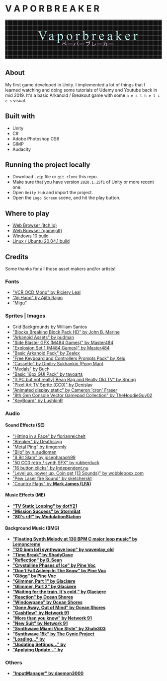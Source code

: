 # V A P O R B R E A K E R

![](Images/vaporbreaker.png)

## About

My first game developed in Unity. I implemented a lot of things that I learned watching and doing some tutorials of Udemy and Youtube back in mid 2019. It's a basic Arkanoid / Breakout game with some `a e s t h e t i c s` visual.

## Built with

* Unity
* C#
* Adobe Photoshop CS6
* GIMP
* Audacity

## Running the project locally

* Download `.zip` file or `git clone` this repo.
* Make sure that you have version `2020.1.15f1` of Unity or more recent one.
* Open `Unity Hub` and import the project.
* Open the `Logo Screen` scene, and hit the play button.

## Where to play

* [Web Browser (itch.io)](https://retrogemn.itch.io/vaporbreaker)
* [Web Browser (gamejolt)](https://gamejolt.com/games/vaporbreaker/425523)
* [Windows 10 build](https://github.com/williamdsw/vaporbreaker-desktop/releases/tag/v0.7.0)
* [Linux / Ubuntu 20.04.1 build](https://github.com/williamdsw/vaporbreaker-desktop/releases/tag/v0.7.1)

## Credits

Some thanks for all those asset makers and/or artists!

### Fonts

* ["VCR OCD Mono" by Riciery Leal](https://www.dafont.com/pt/vcr-osd-mono.font)
* ["Aji Hand" by Ajith Rajan](https://www.dafont.com/pt/aji-hand.font)
* ["Migu"](https://www.freejapanesefont.com/migu-font-ミグフォント/)

### Sprites | Images

* Grid Backgrounds by William Santos
* ["Blocks Breaking Block Pack HD" by John B. Marine ](https://opengameart.org/content/block-breaking-block-pack-hd)
* ["Arkanoid Assets" by pudman](https://opengameart.org/content/arkanoid-assets)
* ["Side Blaster GFX (M484 Games)" by Master484](https://opengameart.org/content/side-blaster-gfx-m484-games)
* ["Explosion Set 1 (M484 Games)" by Master484](https://opengameart.org/content/explosion-set-1-m484-games)
* ["Basic Arkanoid Pack" by Zealex](https://opengameart.org/content/basic-arkanoid-pack) 
* ["Free Keyboard and Controllers Prompts Pack" by Xelu](https://opengameart.org/content/free-keyboard-and-controllers-prompts-pack) 
* ["Cassette" by Dmitry Sukhankin (Pong Man)](https://opengameart.org/content/cassette)
* ["Medals" by Buch](https://opengameart.org/content/medals-3)
* ["Basic 16px GUI Pack" by tavoarts](https://tavoarts.itch.io/basic-pixel-gui-pack)
* ["[LPC but not really] Bean Bag and Really Old TV" by Spring](https://opengameart.org/content/lpc-but-not-really-bean-bag-and-really-old-tv)
* ["Pixel Art TV Sprite (CC0)" by Denislav](https://opengameart.org/content/pixel-art-tv-sprite-cc0)
* ["Animated display static" by Cameron 'cron' Fraser](https://opengameart.org/content/animated-display-static)
* ["8th Gen Console Vector Gamepad Collection" by TheHoodieGuy02](https://opengameart.org/content/pixel-art-tv-sprite-cc0)
* ["KeyBoard" by LushkinR](https://opengameart.org/content/keyboard)

### Audio

#### Sound Effects (SE)

* ["Hitting in a Face" by florianreichelt](https://freesound.org/people/florianreichelt/sounds/460509/)
* ["Breaker" by Deathscyp](https://freesound.org/people/Deathscyp/sounds/404049/)
* ["Metal Ping" by timgormly](https://freesound.org/people/timgormly/sounds/170957/)
* ["Blip" by n_audioman](https://freesound.org/people/n_audioman/sounds/275897/)
* ["8 Bit Slam" by josepharaoh99](https://freesound.org/people/josepharaoh99/sounds/361636/)
* ["50 CC0 retro / synth SFX" by rubberduck](https://opengameart.org/content/50-cc0-retro-synth-sfx)
* ["16 button clicks" by Independent.nu](https://opengameart.org/content/16-button-clicks)
* ["Level up, power up, Coin get (13 Sounds)" by wobbleboxx.com](https://opengameart.org/content/level-up-power-up-coin-get-13-sounds)
* ["Pew Laser fire Sound" by sketcherskt](https://opengameart.org/content/pew-laser-fire-sound)
* ["Country Flags" by <b> Mark James (LFA)](https://opengameart.org/content/country-flags)

#### Music Effects (ME)

* ["TV Static Looping" by dotY21](https://freesound.org/people/dotY21/sounds/335203/)
* ["Mission Success" by StormBat](https://freesound.org/people/StormBat/sounds/406371)
* ["80's riff" by ModulationStation](https://freesound.org/people/ModulationStation/sounds/392465/)

#### Background Music (BMG)

* ["Floating Synth Melody at 130 BPM C major loop music" by Lemoncreme](https://freesound.org/people/Lemoncreme/sounds/231578/)
* ["120 bpm lofi synthwave loop" by waveplay_old](https://freesound.org/people/waveplay_old/sounds/424610/)
* ["Time Break" by ShadyDave](https://freesound.org/people/ShadyDave/sounds/277325/)
* ["Reflection" by B_Sean](https://freesound.org/people/B_Sean/sounds/421887/)
* ["Crystalline Phases of Ice" by Pine Voc](https://steviasphere.bandcamp.com/album/snow-cover)
* ["Don't Fall Asleep In The Snow" by Pine Voc](https://steviasphere.bandcamp.com/album/snow-cover)
* ["Glögg" by Pine Voc](https://steviasphere.bandcamp.com/album/snow-cover)
* ["Glimmer, Part 1" by Glaciære](https://steviasphere.bandcamp.com/album/bath)
* ["Glimmer, Part 2" by Glaciære](https://steviasphere.bandcamp.com/album/bath)
* ["Waiting for the train. It's cold." by Glaciære](https://steviasphere.bandcamp.com/album/bath)
* ["Reaction" by Ocean Shores](https://oceanshores.bandcamp.com/album/memories-of-a-past-life)
* ["Windowpane" by Ocean Shores](https://oceanshores.bandcamp.com/album/memories-of-a-past-life)
* ["Gone Away, Out of Mind" by Ocean Shores](https://oceanshores.bandcamp.com/album/memories-of-a-past-life)
* ["Cashflow" by Network 91](https://fantasy-deluxe.bandcamp.com/album/ultimate-opportunity)
* ["More than you know" by Network 91](https://fantasy-deluxe.bandcamp.com/album/ultimate-opportunity)
* ["New Suit" by Network 91](https://fantasy-deluxe.bandcamp.com/album/ultimate-opportunity)
* ["Synthwave Miami Vice Style" by Xhale303](https://freesound.org/people/XHALE303/sounds/470453/)
* ["Synthwave 15k" by The Cynic Project](https://opengameart.org/content/calm-ambient-2-synthwave-15k)
* ["Loading..." by </body>](https://bodyendtag.bandcamp.com/album/initializing)
* ["Updating Settings..." by </body>](https://bodyendtag.bandcamp.com/album/initializing)
* ["Applying Update..." by </body>](https://bodyendtag.bandcamp.com/album/initializing)

### Others

* ["InputManager" by daemon3000](https://github.com/daemon3000/InputManager)